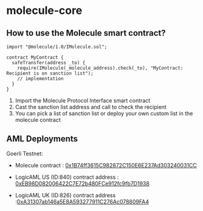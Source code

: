 # molecule-core

## How to use the Molecule smart contract?

```
import "@molecule/1.0/IMolecule.sol";

contract MyContract {
  safeTransfer(address _to) {
    require(IMolecule(_molecule_address).check(_to), "MyContract: Recipient is on sanction list");
    // implementation
  }
}
```

1. Import the Molecule Protocol Interface smart contract
2. Cast the sanction list address and call to check the recipient
3. You can pick a list of sanction list or deploy your own custom list in the molecule contract


## AML Deployments

Goerli Testnet:

- Molecule contract : [0x1B74ff3615C982872C150E6E237Ad303240031CC](https://goerli.etherscan.io/address/0x1b74ff3615c982872c150e6e237ad303240031cc)

- LogicAML US (ID:840) contract address : [0xEB98D082006422C7E72b480FCe912fc9fb7D1938](https://goerli.etherscan.io/address/0xEB98D082006422C7E72b480FCe912fc9fb7D1938)

- LogicAML UK (ID:826) contract address :[0xA31307ab146a5E8A593277911C276Ac078809FA4](https://goerli.etherscan.io/address/0xA31307ab146a5E8A593277911C276Ac078809FA4)

